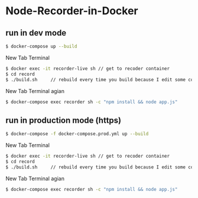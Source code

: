 # Node-Recorder-in-Docker

## run in dev mode
```sh
$ docker-compose up --build
```
New Tab Terminal
```sh
$ docker exec -it recorder-live sh // get to recoder container
$ cd record
$ ./build.sh     // rebuild every time you build because I edit some config in agora_node_recording.cpp
```
New Tab Terminal agian
```sh
$ docker-compose exec recorder sh -c "npm install && node app.js"
```


## run in production mode (https)
```sh
$ docker-compose -f docker-compose.prod.yml up --build
```
New Tab Terminal
```sh
$ docker exec -it recorder-live sh // get to recoder container
$ cd record
$ ./build.sh     // rebuild every time you build because I edit some config in agora_node_recording.cpp
```
New Tab Terminal agian
```sh
$ docker-compose exec recorder sh -c "npm install && node app.js"
```
